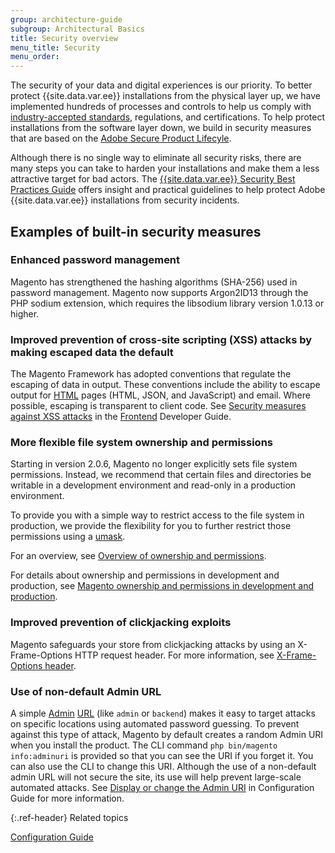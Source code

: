 ```yaml
---
group: architecture-guide
subgroup: Architectural Basics
title: Security overview
menu_title: Security
menu_order:
---
```


The security of your data and digital experiences is our priority. To better protect {{site.data.var.ee}} installations from the physical layer up, we have implemented hundreds of processes and controls to help us comply with [industry-accepted standards][1], regulations, and certifications. To help protect installations from the software layer down, we build in security measures that are based on the [Adobe Secure Product Lifecyle][2].

Although there is no single way to eliminate all security risks, there are many steps you can take to harden your installations and make them a less attractive target for bad actors. The [{{site.data.var.ee}} Security Best Practices Guide][3] offers insight and practical guidelines to help protect Adobe {{site.data.var.ee}} installations from security incidents.

## Examples of built-in security measures

### Enhanced password management

Magento has strengthened the hashing algorithms (SHA-256) used in password management. Magento now supports Argon2ID13 through the PHP sodium extension, which requires the libsodium library version 1.0.13 or higher.

### Improved prevention of cross-site scripting (XSS) attacks by making escaped data the default

The Magento Framework has adopted conventions that regulate the escaping of data in output. These conventions include the ability to escape  output for [HTML](https://glossary.magento.com/html) pages (HTML, JSON, and JavaScript) and email. Where possible, escaping is transparent to client code. See [Security measures against XSS attacks]({{page.baseurl}}/extension-dev-guide/xss-protection.html) in the [Frontend](https://glossary.magento.com/frontend) Developer Guide.

### More flexible file system ownership and permissions

Starting in version 2.0.6, Magento no longer explicitly sets file system permissions. Instead, we recommend that certain files and directories be writable in a development environment and read-only in a production environment.

To provide you with a simple way to restrict access to the file system in production, we provide the flexibility for you to further restrict those permissions using a [umask](http://www.cyberciti.biz/tips/understanding-linux-unix-umask-value-usage.html).

For an overview, see [Overview of ownership and permissions]({{page.baseurl}}/install-gde/prereq/file-sys-perms-over.html).

For details about ownership and permissions in development and production, see [Magento ownership and permissions in development and production]({{page.baseurl}}/config-guide/prod/prod_file-sys-perms.html).

### Improved prevention of clickjacking exploits

Magento safeguards your store from clickjacking attacks by using an X-Frame-Options HTTP request header. For more information, see [X-Frame-Options header]({{page.baseurl}}/config-guide/secy/secy-xframe.html).

### Use of non-default Admin URL

A simple [Admin](https://glossary.magento.com/magento-admin) [URL](https://glossary.magento.com/url) (like `admin` or `backend`) makes it easy to target attacks on specific locations using automated password guessing. To prevent against this type of attack, Magento by default creates a random Admin URI when you install the product. The CLI command `php bin/magento info:adminuri` is provided so that you can  see the URI if you forget it. You can also use the CLI to change this URI.  Although the use of a non-default admin URL will not secure the site, its use will help prevent large-scale automated attacks. See [Display or change the Admin URI]({{page.baseurl}}/install-gde/install/cli/install-cli-adminurl.html) in Configuration Guide for more information.

{:.ref-header}
Related topics

[Configuration Guide]({{page.baseurl}}/config-guide/bk-config-guide.html)

[1]: https://docs.magento.com/m2/ee/user_guide/stores/compliance-industry.html
[2]: https://www.adobe.com/security/engineering.html
[3]: https://www.adobe.com/content/dam/acom/en/security/pdfs/Adobe-Magento-Commerce-Best-Practices-Guide.pdf

